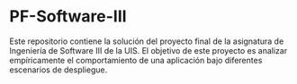 # PF-Software-III
Este repositorio contiene la solución del proyecto final de la asignatura de Ingeniería de Software III de la UIS. El objetivo de este proyecto es analizar empíricamente el comportamiento de una aplicación bajo diferentes escenarios de despliegue.
